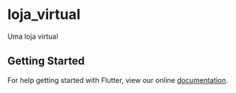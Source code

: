 # loja_virtual

Uma loja virtual

## Getting Started

For help getting started with Flutter, view our online
[documentation](https://flutter.io/).
